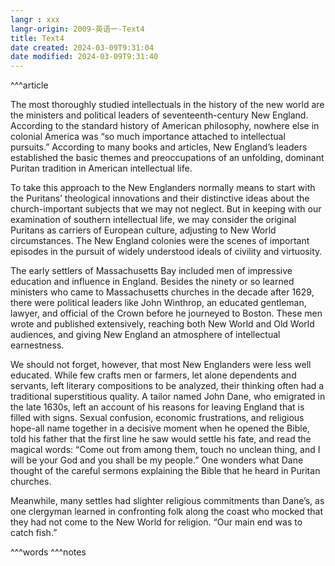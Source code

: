 ```yaml
---
langr : xxx
langr-origin: 2009-英语一-Text4
title: Text4
date created: 2024-03-09T9:31:04
date modified: 2024-03-09T9:31:40
---
```


^^^article

The most thoroughly studied intellectuals in the history of the new world are the ministers and political leaders of seventeenth-century New England. According to the standard history of American philosophy, nowhere else in colonial America was “so much importance attached to intellectual pursuits.” According to many books and articles, New England’s leaders established the basic themes and preoccupations of an unfolding, dominant Puritan tradition in American intellectual life.

To take this approach to the New Englanders normally means to start with the Puritans’ theological innovations and their distinctive ideas about the church-important subjects that we may not neglect. But in keeping with our examination of southern intellectual life, we may consider the original Puritans as carriers of European culture, adjusting to New World circumstances. The New England colonies were the scenes of important episodes in the pursuit of widely understood ideals of civility and virtuosity.

The early settlers of Massachusetts Bay included men of impressive education and influence in England. Besides the ninety or so learned ministers who came to Massachusetts churches in the decade after 1629, there were political leaders like John Winthrop, an educated gentleman, lawyer, and official of the Crown before he journeyed to Boston. These men wrote and published extensively, reaching both New World and Old World audiences, and giving New England an atmosphere of intellectual earnestness.

We should not forget, however, that most New Englanders were less well educated. While few crafts men or farmers, let alone dependents and servants, left literary compositions to be analyzed, their thinking often had a traditional superstitious quality. A tailor named John Dane, who emigrated in the late 1630s, left an account of his reasons for leaving England that is filled with signs. Sexual confusion, economic frustrations, and religious hope-all name together in a decisive moment when he opened the Bible, told his father that the first line he saw would settle his fate, and read the magical words: “Come out from among them, touch no unclean thing, and I will be your God and you shall be my people.” One wonders what Dane thought of the careful sermons explaining the Bible that he heard in Puritan churches.

Meanwhile, many settles had slighter religious commitments than Dane’s, as one clergyman learned in confronting folk along the coast who mocked that they had not come to the New World for religion. “Our main end was to catch fish.”




^^^words
^^^notes
